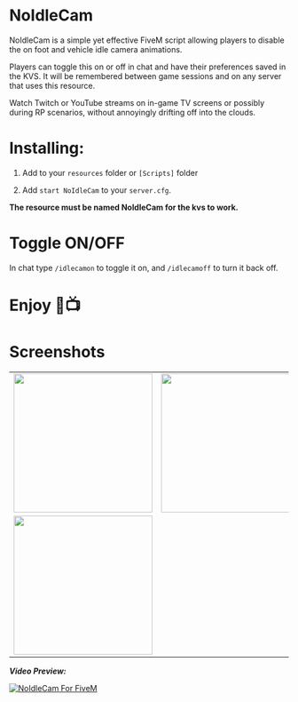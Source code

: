 # NoIdleCam

NoIdleCam is a simple yet effective FiveM script allowing players to disable the on foot and vehicle idle camera animations.

  
Players can toggle this on or off in chat and have their preferences saved in the KVS. It will be remembered between game sessions and on any server that uses this resource.

Watch Twitch or YouTube streams on in-game TV screens or possibly during RP scenarios, without annoyingly drifting off into the clouds.


# Installing:

1. Add to your `resources` folder or `[Scripts]` folder

2. Add `start NoIdleCam` to your `server.cfg`. 

**The resource must be named NoIdleCam for the kvs to work.**

# Toggle ON/OFF

In chat type `/idlecamon` to toggle it on, and `/idlecamoff` to turn it back off.


# Enjoy 🥰📺

# Screenshots 

| | | |
|-|-|-|
| <img src="Screenshots/a.jpg" width="250"> | <img src="Screenshots/b.jpg" width="250"> | <img src="Screenshots/c.jpg" width="250"> |
| <img src="Screenshots/d.jpg" width="250"> |

_**Video Preview:**_

[![NoIdleCam For FiveM](https://img.youtube.com/vi/fbNFSCHI5GI/0.jpg)](https://www.youtube.com/watch?v=fbNFSCHI5GI)
